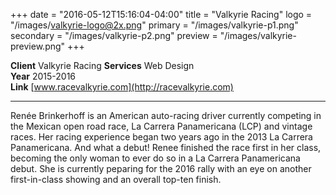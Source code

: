 +++
date = "2016-05-12T15:16:04-04:00"
title = "Valkyrie Racing"
logo = "/images/valkyrie-logo@2x.png"
primary = "/images/valkyrie-p1.png"
secondary = "/images/valkyrie-p2.png"
preview = "/images/valkyrie-preview.png"
+++

**Client**  Valkyrie Racing
**Services**  Web Design  
**Year**  2015-2016  
**Link**  [www.racevalkyrie.com](http://racevalkyrie.com)

***

Renée Brinkerhoff is an American auto-racing driver currently competing in the Mexican open road race, La Carrera Panamericana (LCP) and vintage races. Her racing experience began two years ago in the 2013 La Carrera Panamericana. And what a debut! Renee finished the race first in her class, becoming the only woman to ever do so in a La Carrera Panamericana debut. She is currently peparing for the 2016 rally with an eye on another first-in-class showing and an overall top-ten finish.
